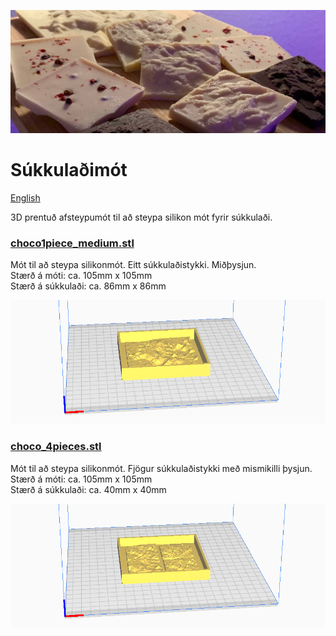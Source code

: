 ![](../images/chocolates_b.jpg)

# Súkkulaðimót
[English](README.md)

3D prentuð afsteypumót til að steypa silikon mót fyrir súkkulaði.

### [choco1piece_medium.stl](choco1piece_medium.stl)

Mót til að steypa silikonmót. Eitt súkkulaðistykki. Miðþysjun.  
Stærð á móti: ca. 105mm x 105mm    
Stærð á súkkulaði: ca. 86mm x 86mm

[![](../images/choco1piece_medium_stl.png)](choco1piece_medium.stl)

### [choco_4pieces.stl](choco_4pieces.stl)

Mót til að steypa silikonmót. Fjögur súkkulaðistykki með mismikilli þysjun.  
Stærð á móti: ca. 105mm x 105mm     
Stærð á súkkulaði: ca. 40mm x 40mm

[![](../images/choco_4pieces_stl.png)](choco_4pieces.stl)
